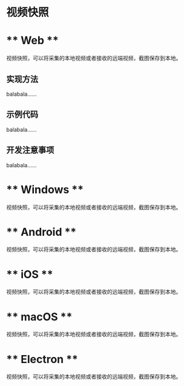 # 视频快照

<!-- tabs:start -->

# ** Web **

视频快照，可以将采集的本地视频或者接收的远端视频，截图保存到本地。    

## 实现方法

balabala……    

## 示例代码

balabala……    

## 开发注意事项

balabala……  

# ** Windows **

视频快照，可以将采集的本地视频或者接收的远端视频，截图保存到本地。      


# ** Android **

视频快照，可以将采集的本地视频或者接收的远端视频，截图保存到本地。      


# ** iOS **

视频快照，可以将采集的本地视频或者接收的远端视频，截图保存到本地。    


# ** macOS **


视频快照，可以将采集的本地视频或者接收的远端视频，截图保存到本地。    


# ** Electron **

视频快照，可以将采集的本地视频或者接收的远端视频，截图保存到本地。        


<!-- tabs:end -->

